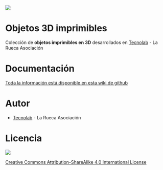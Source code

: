 ![](https://github.com/TecnoLab/Objetos-3D/raw/master/wiki/llavero-simple-2.jpg)

# Objetos 3D imprimibles

Colección de **objetos imprimibles en 3D** desarrollados en [Tecnolab](http://tecnolab.larueca.info/) - La Rueca Asociación

# Documentación

[Toda la información está disponible en esta wiki de github](https://github.com/TecnoLab/Objetos-3D/wiki)

# Autor

* [Tecnolab](http://tecnolab.larueca.info/) - La Rueca Asociación

# Licencia

![](https://github.com/TecnoLab/Objetos-3D/raw/master/wiki/attribution-share-alike-creative-commons-license.png)

[Creative Commons Attribution-ShareAlike 4.0 International License](http://creativecommons.org/licenses/by-sa/4.0/)

